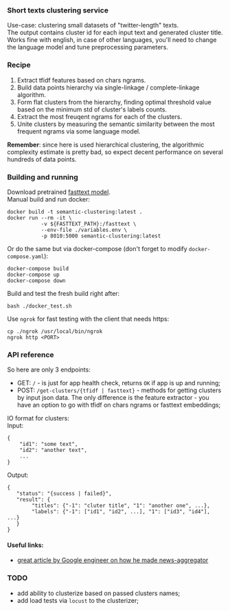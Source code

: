 ### Short texts clustering service  
Use-case: clustering small datasets of "twitter-length" texts.  
The output contains cluster id for each input text and generated cluster title.  
Works fine with english, in case of other languages, you'll need to change the language model and tune preprocessing parameters.  

### Recipe  

 1. Extract tfidf features based on chars ngrams.  
 2. Build data points hierarchy via single-linkage / complete-linkage algorithm.  
 3. Form flat clusters from the hierarchy, finding optimal threshold value based on the minimum std of cluster's labels counts.  
 4. Extract the most freuqent ngrams for each of the clusters.  
 5. Unite clusters by measuring the semantic similarity between the most frequent ngrams via some language model.  

**Remember**: since here is used hierarchical clustering, the algorithmic complexity estimate is pretty bad, so expect decent performance on several hundreds of data points.  

### Building and running  
Download pretrained [fasttext model](https://fasttext.cc/docs/en/crawl-vectors.html).  
Manual build and run docker:  
```
docker build -t semantic-clustering:latest .
docker run --rm -it \
           -v ${FASTTEXT_PATH}:/fasttext \
           --env-file ./variables.env \
           -p 8010:5000 semantic-clustering:latest
```  
Or do the same but via docker-compose (don't forget to modify `docker-compose.yaml`):  
```
docker-compose build
docker-compose up
docker-compose down
```  
Build and test the fresh build right after:  
```
bash ./docker_test.sh
```  

Use `ngrok` for fast testing with the client that needs https:  
```
cp ./ngrok /usr/local/bin/ngrok
ngrok http <PORT>
```  

### API reference  

So here are only 3 endpoints:  
 * GET: `/` - is just for app health check, returns `OK` if app is up and running;  
 * POST: `/get-clusters/{tfidf | fasttext}` - methods for getting clusters by input json data. The only difference is the feature extractor - you have an option to go with tfidf on chars ngrams or fasttext embeddings;  

IO format for clusters:  
Input:  
```
{
    "id1": "some text",
    "id2": "another text",
    ...
}
```  

Output:  
```
{
   "status": "{success | failed}",
   "result": {
        "titles": {"-1": "cluter title", "1": "another one", ...},
        "labels": {"-1": ["id1", "id2", ...], "1": ["id3", "id4"], ...}
   }
}
```  

#### Useful links:  
   - [great article by Google engineer on how he made news-aggregator](https://danlark.org/2020/07/31/news-aggregator-from-scratch-in-2-weeks/)  

### TODO  
 - add ability to clusterize based on passed clusters names;  
 - add load tests via `locust` to the clusterizer;  